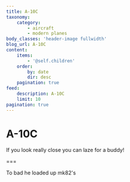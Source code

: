 ```yaml
---
title: A-10C
taxonomy:
    category:
        - aircraft
        - modern planes
body_classes: 'header-image fullwidth'
blog_url: A-10C
content:
    items:
        - '@self.children'
    order:
        by: date
        dir: desc
    pagination: true
feed:
    description: A-10C
    limit: 10
pagination: true
---
```


# A-10C
If you look really close you can laze for a buddy!

===

To bad he loaded up mk82's
